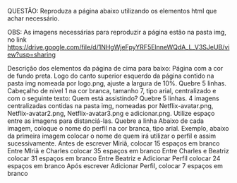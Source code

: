 QUESTÃO: Reproduza a página abaixo utilizando os elementos html que achar necessário.


OBS: As imagens necessárias para reproduzir a página estão na pasta img, no link https://drive.google.com/file/d/1NHgWjeFpyYRF5ElnneWQdA_L_V3SJeUB/view?usp=sharing 

Descrição dos elementos da página de cima para baixo:
Página com a cor de fundo preta.
Logo do canto superior esquerdo da página contido na pasta img nomeada por logo.png, ajuste a largura de 10%.
Quebre 5 linhas.
Cabeçalho de nível 1 na cor branca, tamanho 7, tipo arial, centralizado e com o seguinte texto: Quem está assistindo?
Quebre 5 linhas.
4 imagens centralizadas contidas na pasta img, nomeadas por Netflix-avatar.png, Netflix-avatar2.png, Netflix-avatar3.png e adicionar.png. Utilize espaço entre as imagens para distanciá-las.
Quebre a linha
Abaixo de cada imagem, coloque o nome do perfil na cor branca, tipo arial. Exemplo, abaixo da primeira imagem colocar o nome de quem irá utilizar o perfil e assim sucessivamente.
Antes de escrever Miriã, colocar 15 espaços em branco
Entre MIriã e Charles colocar 35 espaços em branco
Entre Charles e Beatriz colocar 31 espaços em branco
Entre Beatriz e Adicionar Perfil colocar 24 espaços em branco
Após escrever Adicionar Perfil, colocar 7 espaços em branco
